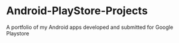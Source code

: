 # Android-PlayStore-Projects
A portfolio of my Android apps developed and submitted for Google Playstore

